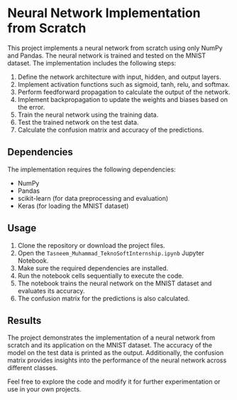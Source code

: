 # Neural Network Implementation from Scratch

This project implements a neural network from scratch using only NumPy and Pandas. The neural network is trained and tested on the MNIST dataset. The implementation includes the following steps:

1. Define the network architecture with input, hidden, and output layers.
2. Implement activation functions such as sigmoid, tanh, relu, and softmax.
3. Perform feedforward propagation to calculate the output of the network.
4. Implement backpropagation to update the weights and biases based on the error.
5. Train the neural network using the training data.
6. Test the trained network on the test data.
7. Calculate the confusion matrix and accuracy of the predictions.

## Dependencies

The implementation requires the following dependencies:

- NumPy
- Pandas
- scikit-learn (for data preprocessing and evaluation)
- Keras (for loading the MNIST dataset)

## Usage

1. Clone the repository or download the project files.
2. Open the `Tasneem_Muhammad_TeknoSoftInternship.ipynb` Jupyter Notebook.
3. Make sure the required dependencies are installed.
4. Run the notebook cells sequentially to execute the code.
5. The notebook trains the neural network on the MNIST dataset and evaluates its accuracy.
6. The confusion matrix for the predictions is also calculated.

## Results

The project demonstrates the implementation of a neural network from scratch and its application on the MNIST dataset. The accuracy of the model on the test data is printed as the output. Additionally, the confusion matrix provides insights into the performance of the neural network across different classes.

Feel free to explore the code and modify it for further experimentation or use in your own projects.
